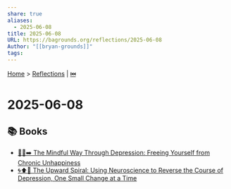 ```yaml
---
share: true
aliases:
  - 2025-06-08
title: 2025-06-08
URL: https://bagrounds.org/reflections/2025-06-08
Author: "[[bryan-grounds]]"
tags: 
---
```

[Home](../index.md) > [Reflections](./index.md) | [⏮️](./2025-06-07.md)  
# 2025-06-08  
## 📚 Books  
- [🧘😞➡️ The Mindful Way Through Depression: Freeing Yourself from Chronic Unhappiness](../books/the-mindful-way-through-depression-freeing-yourself-from-chronic-unhappiness.md)  
- [🌀⬆️🧠 The Upward Spiral: Using Neuroscience to Reverse the Course of Depression, One Small Change at a Time](../books/the-upward-spiral-using-neuroscience-to-reverse-the-course-of-depression-one-small-change-at-a-time.md)
